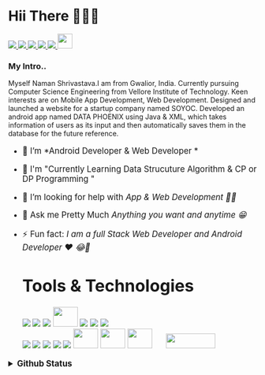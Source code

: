 <p align = "center"> 
   <h1>Hii There 👋👋👋</h1>
   </p>
 
   
   <a href="https://namanshr1403.netlify.app/">
   <img src="https://img.icons8.com/color/48/000000/domain--v1.png"/>
   </a>
   <a href="https://mail.google.com/mail/u/0/#inbox?compose=new">
   <img src="https://img.icons8.com/color/50/000000/gmail-new.png"/>
   </a>
   <a href="https://www.instagram.com/naman_shr1403/">
   <img src="https://img.icons8.com/fluency/48/000000/instagram-new.png"/>
   </a>
   <a href="https://www.linkedin.com/in/naman-shrivastava-1403/">
    <img src="https://img.icons8.com/color/48/000000/linkedin.png"/>
   </a>
   
   <a href="https://www.facebook.com/naman.shrivastava.5070/">
   <img src="https://img.icons8.com/color/48/000000/facebook-new.png"/>
   </a>
   <a href ="https://twitter.com/naman_1403">
   <img src="https://store-images.s-microsoft.com/image/apps.50484.9007199266244427.4d45042b-d7a5-4a83-be66-97779553b24d.2c71c1ea-c28f-4dd1-b72d-c43cdd3476f4" width = "30px">
   </a>
  <h3>My Intro..</h3>
  <p>
</p>
   <p>Myself Naman Shrivastava.I am from Gwalior, India. Currently pursuing Computer Science Engineering from Vellore Institute of Technology. Keen interests are on Mobile App Development, Web Development. Designed and launched a website for a startup company named SOYOC. Developed an android app named DATA PHOENIX using Java & XML, which takes information of users as its input and then automatically saves them in the database for the future reference.</p>
<big>
   
- 🌱 I’m *Android Developer & Web Developer * 
- 🌱 I'm "Currently Learning Data Strucuture Algorithm & CP or DP Programming "
- 🤔 I’m looking for help with *App & Web Development 🤨🧐*
- 💬 Ask me Pretty Much *Anything you want and  anytime 😁*
- ⚡ Fun fact: *I am a full Stack Web Developer and Android Developer ❤ 😂🔫*



   <h1><b>Tools & Technologies</b></h1> 
   
  
   <img src="https://img.icons8.com/color/40/000000/android-studio--v3.png"/>
   
   <img src="https://img.icons8.com/color/40/000000/java-coffee-cup-logo--v1.png"/>
   
   <img src="https://img.icons8.com/fluency/40/000000/python.png"/>
   
   <img src = "https://img.icons8.com/color/452/c-programming.png" width="50px" height="40px">
      
   <img src="https://img.icons8.com/color/40/000000/c-plus-plus-logo.png"/>
   
   <img src="https://img.icons8.com/color/40/000000/git.png"/>
   
   <img src="https://img.icons8.com/color/48/000000/google-cloud.png"/>
   <br>
   
   <img src="https://img.icons8.com/color/40/000000/linux--v1.png"/>
   
   <img src="https://img.icons8.com/fluency/40/000000/chatbot.png"/>
   
   <img src="https://img.icons8.com/color/40/000000/html-5--v2.png"/>
   
   <img src="https://img.icons8.com/color/40/000000/css3.png"/>
   
   <img src="https://img.icons8.com/color/40/000000/javascript--v1.png"/>
   
   <img src = "https://img.icons8.com/officel/344/php-logo.png" width="50px" height="40px">
  
   <img src = "https://cdn-icons-png.flaticon.com/512/2772/2772128.png" width="50px" height="40px">
   
   <img src = "https://cdn-icons-png.flaticon.com/512/6125/6125001.png" width="50px" height="40px">
   &nbsp;&nbsp;&nbsp;&nbsp;
   <img src = "https://icon2.cleanpng.com/20180605/iri/kisspng-jquery-ui-javascript-front-and-back-ends-java-script-5b167e2ed216c9.4717426115282007508605.jpg"             width="100px" height="30px">
   
 
   
   
<details>
  <summary><b> Github Status</b></summary>
  <a href="https://github.com/namanshr1403">
  <img align="center" src="https://github-readme-stats.vercel.app/api/top-langs/?username=namanshr1403&show_icons=true&theme=default" />
</a>

<a href="https://github.com/namanshr1403">
  <img align="center" src="https://github-readme-stats.vercel.app/api?username=namanshr1403&show_icons=true&line_height=40&count_private=true&theme=default" />
</a>
</details>


